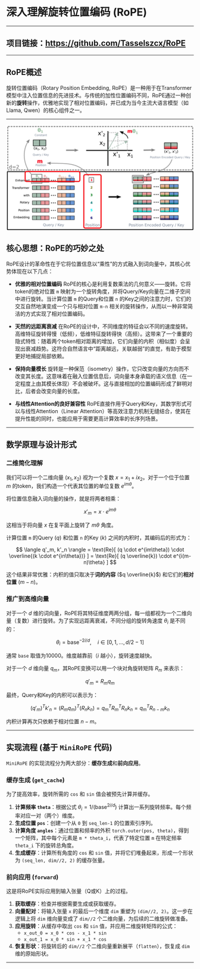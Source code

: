 # 深入理解旋转位置编码 (RoPE)
---
## 项目链接：https://github.com/Tasselszcx/RoPE
---

## RoPE概述
旋转位置编码（Rotary Position Embedding, RoPE）是一种用于在Transformer模型中注入位置信息的先进技术。与传统的加性位置编码不同，RoPE通过一种创新的**旋转**操作，优雅地实现了相对位置编码，并已成为当今主流大语言模型（如 Llama, Qwen）的核心组件之一。

---
![arch](RoPE.jpg)

## 核心思想：RoPE的巧妙之处

RoPE设计的革命性在于它将位置信息以“乘性”的方式融入到词向量中，其核心优势体现在以下几点：

-   **优雅的相对位置编码**
    RoPE的核心是利用复数乘法的几何意义——旋转。它将token的绝对位置 `m` 映射为一个旋转角度，并将Query/Key向量在二维子空间中进行旋转。当计算位置 `m` 的Query和位置 `n` 的Key之间的注意力时，它们的交互自然地演变成一个只与相对位置 `m-n` 相关的旋转操作，从而以一种非常简洁的方式实现了相对位置编码。

-   **天然的远距离衰减**
    在RoPE的设计中，不同维度的特征会以不同的速度旋转。高维特征旋转得慢（低频），低维特征旋转得快（高频）。这带来了一个重要的隐式特性：随着两个token相对距离的增加，它们向量的内积（相似度）会呈现出衰减趋势。这符合自然语言中“距离越远，关联越弱”的直觉，有助于模型更好地捕捉局部依赖。

-   **保持向量模长**
    旋转是一种保范（isometry）操作，它只改变向量的方向而不改变其长度。这意味着在融入位置信息后，词向量本身承载的语义信息（在一定程度上由其模长体现）不会被破坏。这与直接相加的位置编码形成了鲜明对比，后者会改变向量的长度。

-   **与线性Attention的良好兼容性**
    RoPE直接作用于Query和Key，其数学形式可以与线性Attention（Linear Attention）等高效注意力机制无缝结合，使其在提升性能的同时，也能应用于需要更高计算效率的长序列场景。

---

## 数学原理与设计形式

### 二维简化理解

我们可以将一个二维向量 $(x_1, x_2)$ 视为一个复数 $x = x_1 + i x_2$。对于一个位于位置 $m$ 的token，我们构造一个代表其位置的单位复数 $e^{im\theta}$。

将位置信息融入词向量的操作，就是将两者相乘：

$$
x'_m = x \cdot e^{im\theta}
$$

这相当于将向量 $x$ 在复平面上旋转了 $m\theta$ 角度。

计算位置 `m` 的Query ($q$) 和位置 `n` 的Key ($k$) 之间的内积时，其编码后的形式为：

$$
\langle q'_m, k'_n \rangle = \text{Re}[ (q \cdot e^{im\theta}) \cdot \overline{(k \cdot e^{in\theta})} ] = \text{Re}[ (q \overline{k}) \cdot e^{i(m-n)\theta} ]
$$

这个结果非常优雅：内积的值只取决于**词的内容** ($q \overline{k}$) 和它们的**相对位置** ($m-n$)。

### 推广到高维向量

对于一个 $d$ 维的词向量，RoPE将其特征维度两两分组，每一组都视为一个二维向量（复数）进行旋转。为了实现远距离衰减，不同分组的旋转角速度 $\theta_i$ 是不同的：

$$
\theta_i = \text{base}^{-2i/d}, \quad i \in [0, 1, \dots, d/2 - 1]
$$

通常 `base` 取值为10000。维度越靠前（$i$ 越小），旋转速度越快。

对于一个 $d$ 维向量 $q_m$，其RoPE变换可以用一个块对角旋转矩阵 $R_m$ 来表示：

$$
q'_m = R_m q_m
$$

最终，Query和Key的内积可以表示为：

$$
(q'_m)^T k'_n = (R_m q_m)^T (R_n k_n) = q_m^T R_m^T R_n k_n = q_m^T R_{n-m} k_n
$$

内积计算再次只依赖于相对位置 $n-m$。

---

## 实现流程 (基于 `MiniRoPE` 代码)

`MiniRoPE` 的实现流程分为两大部分：**缓存生成**和**前向应用**。

### 缓存生成 (`get_cache`)

为了提高效率，旋转所需的 `cos` 和 `sin` 值会被预先计算并缓存。
1.  **计算频率 `theta`**：根据公式 $\theta_i = 1 / (\text{base}^{2i/d})$ 计算出一系列旋转频率。每个频率对应一对（两个）维度。
2.  **生成位置 `pos`**：创建一个从 `0` 到 `seq_len-1` 的位置索引序列。
3.  **计算角度 `angles`**：通过位置和频率的外积 `torch.outer(pos, theta)`，得到一个矩阵，其中每个元素是 `m * theta_i`，代表了特定位置 `m` 在特定频率 `theta_i` 下的旋转总角度。
4.  **生成缓存**：计算所有角度的 `cos` 和 `sin` 值，并将它们堆叠起来，形成一个形状为 `(seq_len, dim//2, 2)` 的缓存张量。

### 前向应用 (`forward`)

这是将RoPE实际应用到输入张量（Q或K）上的过程。
1.  **获取缓存**：检查并根据需要生成或获取缓存。
2.  **向量配对**：将输入张量 `x` 的最后一个维度 `dim` 重塑为 `(dim//2, 2)`。这一步在逻辑上将 `dim` 维向量变成了 `dim//2` 个二维向量，为后续的二维旋转做准备。
3.  **应用旋转**：从缓存中取出 `cos` 和 `sin` 值，并应用二维旋转矩阵的公式：
    -   `x_out_0 = x_0 * cos - x_1 * sin`
    -   `x_out_1 = x_0 * sin + x_1 * cos`
4.  **恢复形状**：将旋转后的 `dim//2` 个二维向量重新展平（`flatten`），恢复成 `dim` 维的原始形状。

---
